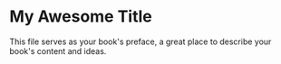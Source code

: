 # My Awesome Title

This file serves as your book's preface, a great place to describe your book's content and ideas.
